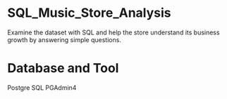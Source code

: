 # SQL_Music_Store_Analysis
Examine the dataset with SQL and help the store understand its business growth by answering simple questions.
# Database and Tool
Postgre SQL
PGAdmin4
